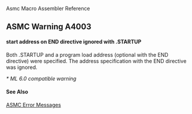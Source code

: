 Asmc Macro Assembler Reference

## ASMC Warning A4003

#### start address on END directive ignored with .STARTUP

Both .STARTUP and a program load address (optional with the END directive) were specified. The address specification with the END directive was ignored.

_* ML 6.0 compatible warning_

#### See Also

[ASMC Error Messages](readme.md)